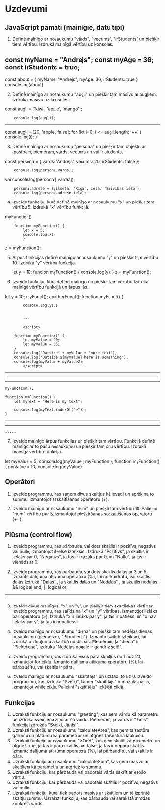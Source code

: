 # Uzdevumi

## JavaScript pamati (mainīgie, datu tipi)

1. Definē mainīgo ar nosaukumu "vārds", "vecums", "irStudents" un piešķir tiem vērtību. Izdrukā mainīgā vērtību uz konsoles.

const myName = "Andrejs";
        const myAge = 36;
        const irStudents = true; 
-----
const about = {
    myName: "Andrejs",
    myAge: 36,
    irStudents: true
}
console.log(about)

2. Definē mainīgo ar nosaukumu "augļi" un piešķir tam masīvu ar augļiem. Izdrukā masīvu uz konsoles.

const augli = ['kiwi', 'apple', 'mango'];
        
        console.log(augli);
-----
const augli = [20, 'apple', false];
        for (let i=0; i <= augli.length; i++) {
        console.log(i);
        }    

3. Definē mainīgo ar nosaukumu "persona" un piešķir tam objektu ar īpašībām, piemēram, vārds, vecums un vai ir students.

const persona = {
            vards: 'Andrejs',
            vecums: 20,
            irStudents: false
        };
        
        console.log(persona.vards);
vai
        console.log(persona ['vards']);
       
        persona.adrese = {pilseta: 'Riga', iela: 'Brivibas iela'};
        console.log(persona.adrese.iela);

4. Izveido funkciju, kurā definē mainīgo ar nosaukumu "x" un piešķir tam vērtību 5. Izdrukā "x" vērtību funkcijā.

myFunction()

        function myFunction() {
            let x = 5;
            console.log(x);
            }
z = myFunction();

5. Ārpus funkcijas definē mainīgo ar nosaukumu "y" un piešķir tam vērtību 10. Izdrukā "y" vērtību funkcijā.

    let y = 10;
    funcion myFunction() {
            console.log(y);
        }
z = myFunction();

6. Izveido funkciju, kurā definē mainīgo un piešķir tam vērtību.Izdrukā mainīgā vērtību funkcijā un ārpus tās.

let y = 10;
        myFunct();
        anotherFunct();
        function myFunct() {
            
            console.log(y);}


            ---

            <script>

        function myFunction() {
            let myValue = 10;
            let myValue = 15;
        }
        console.log("Outside" + myValue + "more text");
        console.log('Outside ${myValue} here is something');
        console.log(myValue + myValue2);
            </script>

--------------------

<script>

        function myFunction() {
            let myValue = 10;
            let myValue = 15;
            let changed = parseInt(myValue2);
        }
        console.log("Outside" + myValue + "more text");
        console.log('Outside ${myValue} here is something');
        console.log(myValue + changed);
    </script>
-----

<script>

    myFunction();

    function myFunction() {
    
        let myText = "Here is my text";
        console.log(myText.length);
    }

    </script>
---
    myFunction();

    function myFunction() {
        let myText = "Here is my text";

        console.log(myText.indexOf("e"));
    }
----
<script>

    myFunction();

    function myFunction() {
        let myText = "Here is my text";

        console.log(myText.includes("are"));
    }

    </script>
-----
 <script>

   myFunction();

    function myFunction() {
        let myArray = [1, 2, 3, 5];
        let amount = 0;
        for (let i = 0; i < myArray.length; i++) {
            amount += 1;
        }

        console.log(amount);
        console.log(myArray.length);
    }

    </script>
    -----


7. Izveido mainīgo ārpus funkcijas un piešķir tam vērtību. Funkcijā definē mainīgo ar to pašu nosaukumu un piešķir tam citu vērtību. Izdrukā mainīgā vērtību funkcijā.

let myValue = 5;
        console.log(myValue);
        myFunction();
        function myFunction() {
            myValue = 10;
            console.log(myValue);

## Operātori

1. Izveido programmu, kas saņem divus skaitļus kā ievadi un aprēķina to summu, izmantojot saskaitīšanas operatoru (+).

<script>

   calculateSum(3, 6);

    function calculateSum(numOne, numTwo) {
        let sum = numOne + numTwo; {+ -}
        console.log(sum);
        
    }
 vai let sum = numTwo % numOne; dalisana zime

    </script>

2. Izveido mainīgo ar nosaukumu "num" un piešķir tam vērtību 10. Palielini "num" vērtību par 5, izmantojot piešķiršanas saskaitīšanas operatoru (+=).

<script>

   let num = 5;

    num += num + 5;
    
        concole.log(num);

    </script>

## Plūsma (control flow)

1. Izveido programmu, kas pārbauda, vai dots skaitlis ir pozitīvs, negatīvs vai nulle, izmantojot if-else izteiksmi. Izdrukā "Pozitīvs", ja skaitlis ir lielāks par 0, "Negatīvs", ja tas ir mazāks par 0, un "Nulle", ja tas ir vienāds ar 0.

<script>

      checkPositivity(0);  

        function checkPositivity(input) {
        if (input > 0) {
            console.log("Pozitivs");
        } else if (input === 0) {
            console.log("Nulle");
        } else {
            console.log("Negativs");
        }
         
        }
       

    </script>

2. Izveido programmu, kas pārbauda, vai dots skaitlis dalās ar 3 un 5. Izmanto dalījuma atlikuma operatoru (%), lai noskaidrotu, vai skaitlis dalās.Izdrukā "Dalās" , ja skaitlis dalās un "Nedalās" , ja skaitlis nedalās.
&& logical and; || logical or;

 <script>

      checkDalisana(33);  

        function checkDalisana(input) {
       
         if (input % 3 === 0 && input % 5 === 0) {
            console.log("dalas");
        } else {
            console.log("nedalas");
        }   
    }   

    </script>

-----

 <script>

      checkDalisana(14);  

        function checkDalisana(input) {
       
         input % 3 === 0 ? console.log("Dalas") : console.log("Nedalas");   
    }   

    </script>

-----

<script>

      checkDalisana(false);  

        function checkDalisana(isValidut) {
       
        isValid ? console.log("true") : console.log("false");   
    }   

    </script>

3. Izveido divus mainīgos, "x" un "y", un piešķir tiem skaitliskas vērtības. Izveido programmu, kas salīdzina "x" un "y" vērtības, izmantojot lielāks par operatoru (>). Izdrukā "x ir lielāks par y", ja tas ir patiess, un
"x nav lielāks par y", ja tas ir nepatiess.



4. Izveido mainīgo ar nosaukumu "diena" un piešķir tam nedēļas dienas nosaukumu (piemēram, "Pirmdiena"). Izmanto switch izteiksmi, lai izdrukātu ziņojumu atkarībā no dienas. Piemēram, ja "diena" ir "Piektdiena", izdrukā "Nedēļas nogale ir gandrīz šeit!".
5. Izveido programmu, kas izdrukā visus pāra skaitļus no 1 līdz 20, izmantojot for ciklu. Izmanto dalījuma atlikuma operatoru (%), lai pārbaudītu, vai skaitlis ir pāra.
6. Izveido mainīgo ar nosaukumu "skaitītājs" un uzstādi to uz 0. Izveido programmu, kas izdrukā "Sveiki", kamēr "skaitītājs" ir mazāks par 5, izmantojot while ciklu. Palielini "skaitītāju" iekšējā ciklā.

## Funkcijas

1. Uzraksti funkciju ar nosaukumu "greeting", kas ņem vārdu kā parametru un izdrukā sveiciena ziņu ar šo
vārdu. Piemēram, ja vārds ir "Jānis", funkcija izdrukās "Sveiki, Jānis!".
2. Uzraksti funkciju ar nosaukumu "calculateArea", kas ņem taisnstūra garumu un platumu kā parametrus un atgriež taisnstūra laukumu.
3. Uzraksti funkciju ar nosaukumu "isOdd", kas ņem skaitli kā parametru un atgriež true, ja tas ir pāra
skaitlis, un false, ja tas ir nepāra skaitlis. Izmanto dalījuma atlikuma operatoru (%), lai pārbaudītu, vai
skaitlis ir pāra.
4. Uzraksti funkciju ar nosaukumu "calculateSum", kas ņem masīvu ar skaitļiem kā parametru un atgriež to summu.
5. Uzraksti funkciju, kas pārbauda vai padotais vārds sakrīt ar esošo vārdu.
6. Uzraksti funkciju, kas pārbauda vai padotais skaitlis ir pozitīvs, negatīvs vai nulle.
7. Uzraksti funkciju, kurai tiek padots masīvs ar skaitļiem un tā izprintē skaitļu summu. Uzraksti funkciju, kas pārbauda vai sarakstā atrodas konkrēts vārds.